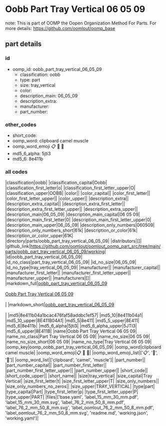 # Oobb Part Tray Vertical 06 05 09  

note: This is part of OOMP the Oopen Organization Method For Parts. For more details: https://github.com/oomlout/oomp_base

##  part details





### id
* oomp_id: oobb_part_tray_vertical_06_05_09
  * classification: oobb
  * type: part
  * size: tray_vertical
  * color: 
  * description_main: 06_05_09
  * description_extra: 
  * manufacturer: 
  * part_number: 

### other_codes
* short_code: 
* oomp_word: clipboard camel muscle
* oomp_word_emoji :clipboard: :camel: :muscle:
* md5_6_alpha: 5jti3
* md5_6: 8e411b

### all codes 
|classification|oobb|
|classification_capital|Oobb|
|classification_first_letter|o|
|classification_first_letter_upper|O|
|classification_upper|OOBB|
|color||
|color_capital||
|color_first_letter||
|color_first_letter_upper||
|color_upper||
|description_extra||
|description_extra_capital||
|description_extra_first_letter||
|description_extra_first_letter_upper||
|description_extra_upper||
|description_main|06_05_09|
|description_main_capital|06 05 09|
|description_main_first_letter|0|
|description_main_first_letter_upper|0|
|description_main_upper|06_05_09|
|description_only_numbers|060509|
|description_only_numbers_short|61k|
|description_or_color|61k|
|description_or_color_upper|61K|
|directory|parts/oobb_part_tray_vertical_06_05_09|
|distributors|[]|
|github_link|https://github.com/oomlout/oomlout_oomp_part_src/tree/main/parts/oobb_part_tray_vertical_06_05_09/working|
|id|oobb_part_tray_vertical_06_05_09|
|id_no_class|part_tray_vertical_06_05_09|
|id_no_size|06_05_09|
|id_no_type|tray_vertical_06_05_09|
|manufacturer||
|manufacturer_capital||
|manufacturer_first_letter||
|manufacturer_first_letter_upper||
|manufacturer_upper||
|manufacturers|[]|
|markdown_full|[oobb_part_tray_vertical_06_05_09](https://github.com/oomlout/oomlout_oomp_part_src/tree/main/parts/oobb_part_tray_vertical_06_05_09/working)<br>[](https://github.com/oomlout/oomlout_oomp_part_src/tree/main/parts/oobb_part_tray_vertical_06_05_09/working)<br>[Oobb Part Tray Vertical 06 05 09](https://github.com/oomlout/oomlout_oomp_part_src/tree/main/parts/oobb_part_tray_vertical_06_05_09/working)<br><br>|
|markdown_short|[oobb_part_tray_vertical_06_05_09](https://github.com/oomlout/oomlout_oomp_part_src/tree/main/parts/oobb_part_tray_vertical_06_05_09/working)<br><br>|
|md5|8e411b04a1bcac476faf58addbc1ef57|
|md5_10|8e411b04a1|
|md5_10_upper|8E411B04A1|
|md5_5|8e411|
|md5_5_upper|8E411|
|md5_6|8e411b|
|md5_6_alpha|5jti3|
|md5_6_alpha_upper|5JTI3|
|md5_6_upper|8E411B|
|name|Oobb Part Tray Vertical 06 05 09|
|name_no_class|Part Tray Vertical 06 05 09|
|name_no_size|06 05 09|
|name_no_size_short|06 05 09|
|name_no_type|Tray Vertical 06 05 09|
|oomp_key|oomp_oobb_part_tray_vertical_06_05_09|
|oomp_word|clipboard camel muscle|
|oomp_word_emoji|:clipboard: :camel: :muscle:|
|oomp_word_emoji_list|[':clipboard:', ':camel:', ':muscle:']|
|oomp_word_list|['clipboard', 'camel', 'muscle']|
|part_number||
|part_number_capital||
|part_number_first_letter||
|part_number_first_letter_upper||
|part_number_upper||
|short_code||
|short_code_upper||
|short_name||
|size|tray_vertical|
|size_capital|Tray Vertical|
|size_first_letter|t|
|size_first_letter_upper|T|
|size_only_numbers||
|size_only_numbers_no_zeros||
|size_upper|TRAY_VERTICAL|
|type|part|
|type_capital|Part|
|type_first_letter|p|
|type_first_letter_upper|P|
|type_upper|PART|
|files|['base.yaml', 'label_15_mm_30_mm.pdf', 'label_15_mm_30_mm.svg', 'label_76_2_mm_50_8_mm.pdf', 'label_76_2_mm_50_8_mm.svg', 'label_oomlout_76_2_mm_50_8_mm.pdf', 'label_oomlout_76_2_mm_50_8_mm.svg', 'readme.md', 'working.json', 'working.yaml']|

